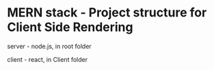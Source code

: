 # MERN stack - Project structure for Client Side Rendering
server - node.js, in root folder

client - react, in Client folder
